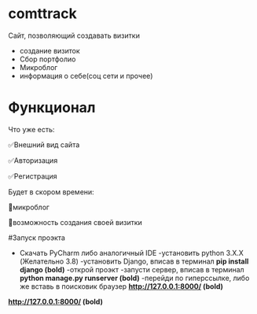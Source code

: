 # comttrack

Сайт, позволяющий создавать визитки
- создание визиток
- Сбор портфолио
- Микроблог
- информация о себе(соц сети и прочее)

# Функционал
Что уже есть:

:white_check_mark:Внешний вид сайта

:white_check_mark:Авторизация

:white_check_mark:Регистрация

Будет в скором времени:

:black_square_button:микроблог

:black_square_button:возможность создания своей визитки

#Запуск проэкта
- Скачать PyCharm либо аналогичный IDE
-установить python 3.X.X (Желательно 3.8)
-установить Django, вписав в терминал  **pip install django (bold)**
-открой проэкт
-запусти сервер, вписав в терминал  **python manage.py runserver (bold)**
-перейди по гиперссылке, либо же вставь в поисковик браузер **http://127.0.0.1:8000/ (bold)**

**http://127.0.0.1:8000/ (bold)**
